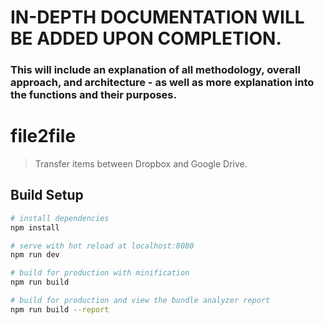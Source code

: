 # IN-DEPTH DOCUMENTATION WILL BE ADDED UPON COMPLETION. 
### This will include an explanation of all methodology, overall approach, and architecture - as well as more explanation into the functions and their purposes.

# file2file

> Transfer items between Dropbox and Google Drive.

## Build Setup

``` bash
# install dependencies
npm install

# serve with hot reload at localhost:8080
npm run dev

# build for production with minification
npm run build

# build for production and view the bundle analyzer report
npm run build --report
```
